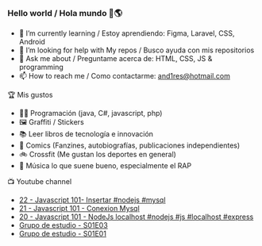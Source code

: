 ### Hello world / Hola mundo 👋🌎

<!--
**xaca/xaca** is a ✨ _special_ ✨ repository because its `README.md` (this file) appears on your GitHub profile.

Here are some ideas to get you started:
-->

- 🌱 I’m currently learning / Estoy aprendiendo: Figma, Laravel, CSS, Android
- 🤔 I’m looking for help with My repos / Busco ayuda con mis repositorios
- 💬 Ask me about / Preguntame acerca de: HTML, CSS, JS & programming 
- 📫 How to reach me / Como contactarme: and1res@hotmail.com

🏆 Mis gustos
- 👨‍💻 Programación (java, C#, javascript, php)
- 🖼️ Graffiti / Stickers
- 📚 Leer libros de tecnología e innovación
- 💢 Comics (Fanzines, autobiografías, publicaciones independientes)
- 🚲 Crossfit (Me gustan los deportes en general)
- 🎤 Música lo que suene bueno, especialmente el RAP
<!--
📝 Frases
- "I only smile in the dark, I only smile when it's complicated" Raybiez
- "De lo que ves créete la mitad de lo que no ves no te creas nada" Kase O
-->
📺 Youtube channel
<!-- BLOG-POST-LIST:START -->
- [22 - Javascript 101- Insertar #nodejs #mysql](https://www.youtube.com/watch?v=JAPmhISizow)
- [21 - Javascript 101 - Conexion Mysql](https://www.youtube.com/watch?v=_YEVBKoiSUo)
- [20 - Javascript 101 - NodeJs localhost #nodejs #js #localhost #express](https://www.youtube.com/watch?v=8ZetMnK8dbs)
- [Grupo de estudio - S01E03](https://www.youtube.com/watch?v=CeRik7S9D54)
- [Grupo de estudio - S01E01](https://www.youtube.com/watch?v=XHk8JMF6cMQ)
<!-- BLOG-POST-LIST:END -->
